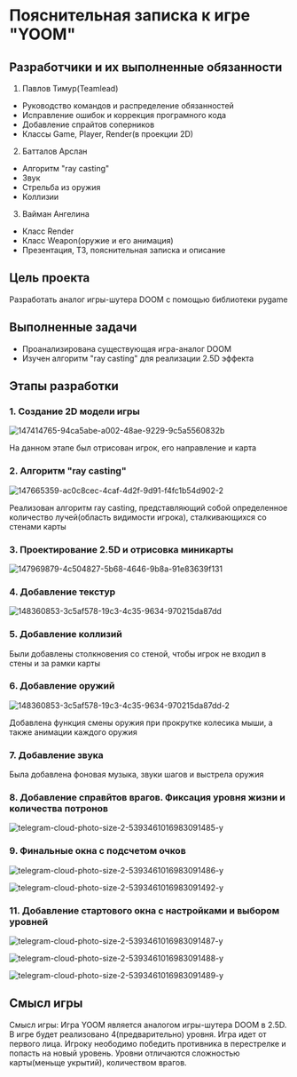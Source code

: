 # Пояснительная записка к игре "YOOM"
## Разработчики и их выполненные обязанности
1. Павлов Тимур(Teamlead)
- Руководство командов и распределение обязанностей
- Исправление ошибок и коррекция програмного кода
- Добавление спрайтов соперников
- Классы Game, Player, Render(в проекции 2D)
2. Батталов Арслан
- Алгоритм "ray casting"
- Звук
- Стрельба из оружия
- Коллизии
3. Вайман Ангелина
- Класс Render
- Класс Weapon(оружие и его анимация)
- Презентация, ТЗ, пояснительная записка и описание
## Цель проекта
Разработать аналог игры-шутера DOOM с помощью библиотеки pygame
## Выполненные задачи
- Проанализирована существующая игра-аналог DOOM
- Изучен алгоритм "ray casting" для реализации 2.5D эффекта
## Этапы разработки
### 1. Создание 2D модели игры

![147414765-94ca5abe-a002-48ae-9229-9c5a5560832b](https://user-images.githubusercontent.com/92947429/148545997-c471c316-5705-4ba4-b3c8-f81fef117096.jpg)

На данном этапе был отрисован игрок, его направление и карта
### 2. Алгоритм "ray casting"

![147665359-ac0c8cec-4caf-4d2f-9d91-f4fc1b54d902-2](https://user-images.githubusercontent.com/92947429/148546177-0f6ae8ad-cb82-4a71-b163-563eb1405d35.png)

Реализован алгоритм ray casting, представляющий собой определенное количество лучей(область видимости игрока), сталкивающихся со стенами карты
### 3. Проектирование 2.5D и отрисовка миникарты

![147969879-4c504827-5b68-4646-9b8a-91e83639f131](https://user-images.githubusercontent.com/92947429/148546311-7f2cb6bc-f002-4bbf-82a0-4d39f18e6a02.png)

### 4. Добавление текстур

![148360853-3c5af578-19c3-4c35-9634-970215da87dd](https://user-images.githubusercontent.com/92947429/148546964-5eab00a0-0a1a-4644-834c-ff8f7c6727fc.jpg)

### 5. Добавление коллизий
Были добавлены столкновения со стеной, чтобы игрок не входил в стены и за рамки карты
### 6. Добавление оружий

![148360853-3c5af578-19c3-4c35-9634-970215da87dd-2](https://user-images.githubusercontent.com/92947429/148547619-445e40cf-212c-4358-ae30-8a556310d6ee.png)

Добавлена функция смены оружия при прокрутке колесика мыши, а также анимации каждого оружия
### 7. Добавление звука
Была добавлена фоновая музыка, звуки шагов и выстрела оружия
### 8. Добавление справйтов врагов. Фиксация уровня жизни и количества потронов

![telegram-cloud-photo-size-2-5393461016983091485-y](https://user-images.githubusercontent.com/92947429/148691202-f5afa288-0e39-464f-90d3-f8722d957245.jpg)

### 9. Финальные окна с подсчетом очков

![telegram-cloud-photo-size-2-5393461016983091486-y](https://user-images.githubusercontent.com/92947429/148691226-74684c88-0179-44b0-bfa2-abc3ebe73b68.jpg)

![telegram-cloud-photo-size-2-5393461016983091492-y](https://user-images.githubusercontent.com/92947429/148691278-6250d056-8f4e-4943-b350-c913a2c5341e.jpg)

### 11. Добавление стартового окна с настройками и выбором уровней

![telegram-cloud-photo-size-2-5393461016983091487-y](https://user-images.githubusercontent.com/92947429/148691245-15853d28-1a3a-4e98-a660-f1f6b3be9fd8.jpg)

![telegram-cloud-photo-size-2-5393461016983091488-y](https://user-images.githubusercontent.com/92947429/148691262-06f720f0-4a30-42e8-8124-ba2a9804ef23.jpg)

![telegram-cloud-photo-size-2-5393461016983091489-y](https://user-images.githubusercontent.com/92947429/148691269-4a2dd9fe-9218-4bda-848a-40579bcc4c63.jpg)

## Смысл игры
Смысл игры:
Игра YOOM является аналогом игры-шутера DOOM в 2.5D. В игре будет реализовано 4(предварительно) уровня. Игра идет от первого лица. Игроку неободимо победить противника в перестрелке и попасть на новый уровень. Уровни отличаются сложностью карты(меньще укрытий), количеством врагов.

